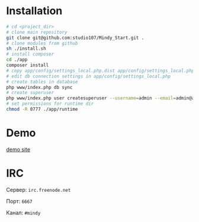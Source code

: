 # Installation

```bash
# cd <project_dir>
# clone main repository
git clone git@github.com:studio107/Mindy_Start.git .
# clone modules from github
sh ./install.sh
# install composer
cd ./app
composer install
# copy app/config/settings_local.php.dist app/config/settings_local.php
# edit db connection settings in app/config/settings_local.php
# create tables in database
php www/index.php db sync
# create superuser
php www/index.php user createsuperuser --username=admin --email=admin@admin.com
# set permissions for runtime dir
chmod -R 0777 ./app/runtime
```

# Demo

[demo site](http://demo.mindy-cms.com/)

# IRC

Сервер: `irc.freenode.net`

Порт: `6667`

Канал: `#mindy`
